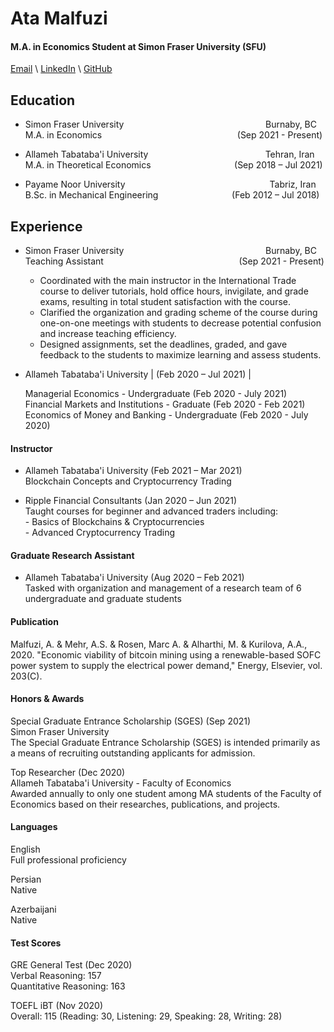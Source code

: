 # Ata Malfuzi
#### M.A. in Economics Student at Simon Fraser University (SFU)

[Email](ata_malfuzi@sfu.ca) \ [LinkedIn](https://www.linkedin.com/in/ata-malfuzi/) \ [GitHub](https://github.com/AtaMal)

## Education
- Simon Fraser University &emsp; &emsp; &emsp; &emsp; &emsp; &emsp; &emsp; &emsp; &emsp; &emsp; &nbsp; &nbsp; &nbsp; &nbsp; &nbsp; &nbsp;Burnaby, BC  
  M.A. in Economics &emsp; &emsp; &emsp; &emsp; &emsp; &emsp; &emsp; &emsp; &emsp; &nbsp; &nbsp; &nbsp; &nbsp; &nbsp; &nbsp; &nbsp;(Sep 2021 - Present) 

- Allameh Tabataba'i University &emsp; &emsp; &emsp; &emsp; &emsp; &emsp; &emsp; &emsp; &emsp; &emsp; &nbsp;Tehran, Iran  
  M.A. in Theoretical Economics &emsp; &emsp; &emsp; &emsp; &emsp; &emsp; &emsp; &nbsp;(Sep 2018 – Jul 2021)  

- Payame Noor University  &emsp; &emsp; &emsp; &emsp; &emsp; &emsp; &emsp; &emsp; &emsp; &emsp; &emsp; &emsp; &nbsp; &nbsp;Tabriz, Iran  
  B.Sc. in Mechanical Engineering &emsp; &emsp; &emsp; &emsp; &emsp;&emsp;&emsp;(Feb 2012 – Jul 2018)
  
## Experience

 - Simon Fraser University &emsp; &emsp; &emsp; &emsp; &emsp; &emsp; &emsp; &emsp; &emsp; &emsp; &nbsp; &nbsp; &nbsp; &nbsp; &nbsp; &nbsp;Burnaby, BC  
  Teaching Assistant &emsp; &emsp; &emsp; &emsp; &emsp; &emsp; &emsp; &emsp; &emsp; &nbsp; &nbsp; &nbsp; &nbsp; &nbsp; &nbsp; &nbsp;(Sep 2021 - Present)    
   - Coordinated with the main instructor in the International Trade course to deliver tutorials, hold office hours, invigilate, and grade exams, resulting in total student satisfaction with the course. 
   - Clarified the organization and grading scheme of the course during one-on-one meetings with students to decrease potential confusion and increase teaching efficiency. 
   - Designed assignments, set the deadlines, graded, and gave feedback to the students to maximize learning and assess students. 

    
- Allameh Tabataba'i University | (Feb 2020 – Jul 2021) |

    Managerial Economics - Undergraduate (Feb 2020 - July 2021)  
    Financial Markets and Institutions - Graduate (Feb 2020 - Feb 2021)  
    Economics of Money and Banking - Undergraduate (Feb 2020 - July 2020) 


#### Instructor  
- Allameh Tabataba'i University (Feb 2021 – Mar 2021)  
    Blockchain Concepts and Cryptocurrency Trading

- Ripple Financial Consultants (Jan 2020 – Jun 2021)  
    Taught courses for beginner and advanced traders including:  
      - Basics of Blockchains & Cryptocurrencies  
      - Advanced Cryptocurrency Trading   

#### Graduate Research Assistant  
- Allameh Tabataba'i University (Aug 2020 – Feb 2021)  
    Tasked with organization and management of a research team of 6 undergraduate and graduate students

#### Publication
   Malfuzi, A. & Mehr, A.S. & Rosen, Marc A. & Alharthi, M. & Kurilova, A.A., 2020. "Economic viability of bitcoin mining using a renewable-based SOFC power system to supply the electrical power demand," Energy, Elsevier, vol. 203(C).


#### Honors & Awards

Special Graduate Entrance Scholarship (SGES) (Sep 2021)  
Simon Fraser University  
The Special Graduate Entrance Scholarship (SGES) is intended primarily as a means of recruiting outstanding applicants for admission.

Top Researcher (Dec 2020)  
Allameh Tabataba'i University - Faculty of Economics  
Awarded annually to only one student among MA students of the Faculty of Economics based on their researches, publications, and projects.

#### Languages

English  
Full professional proficiency

Persian  
Native

Azerbaijani  
Native

#### Test Scores

GRE General Test (Dec 2020)  
Verbal Reasoning: 157  
Quantitative Reasoning: 163  

TOEFL iBT (Nov 2020)  
Overall: 115 (Reading: 30, Listening: 29, Speaking: 28, Writing: 28)

